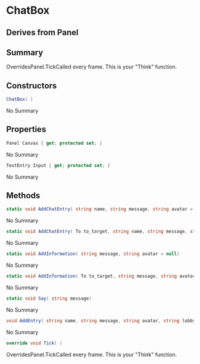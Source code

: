 # ChatBox

## Derives from Panel

## Summary

OverridesPanel.TickCalled every frame. This is your "Think" function.
## Constructors

```c#
ChatBox( ) 
```
No Summary
## Properties

```c#
Panel Canvas { get; protected set; } 
```
No Summary
```c#
TextEntry Input { get; protected set; } 
```
No Summary
## Methods

```c#
static void AddChatEntry( string name, string message, string avatar = null, string lobbyState = null) 
```
No Summary
```c#
static void AddChatEntry( To to_target, string name, string message, string avatar = null, string lobbyState = null) 
```
No Summary
```c#
static void AddInformation( string message, string avatar = null) 
```
No Summary
```c#
static void AddInformation( To to_target, string message, string avatar = null) 
```
No Summary
```c#
static void Say( string message) 
```
No Summary
```c#
void AddEntry( string name, string message, string avatar, string lobbyState = null) 
```
No Summary
```c#
override void Tick( ) 
```
OverridesPanel.TickCalled every frame. This is your "Think" function.
